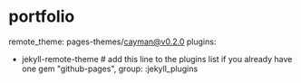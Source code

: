 # portfolio
remote_theme: pages-themes/cayman@v0.2.0
plugins:
- jekyll-remote-theme # add this line to the plugins list if you already have one
gem "github-pages", group: :jekyll_plugins
